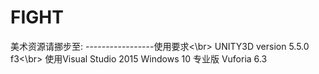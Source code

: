 # FIGHT 
美术资源请挪步至:
-----------------使用要求<\br>
UNITY3D version 5.5.0 f3<\br>
使用Visual Studio 2015
Windows 10 专业版
Vuforia 6.3
